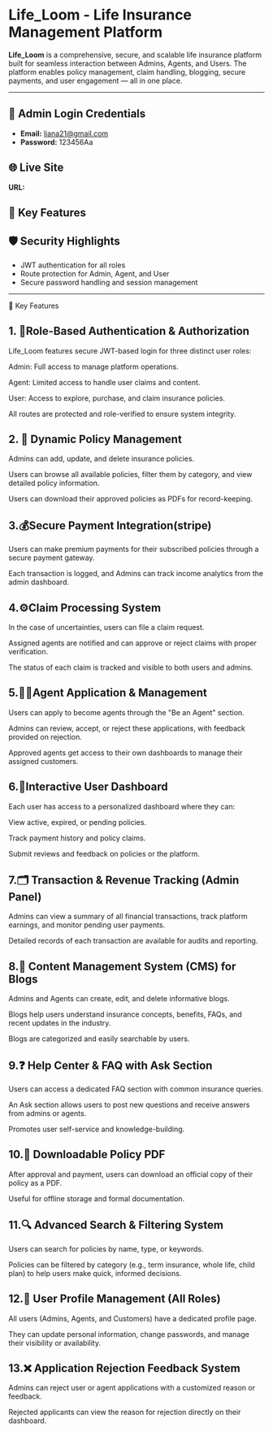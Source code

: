 # Life_Loom - Life Insurance Management Platform

**Life_Loom** is a comprehensive, secure, and scalable life insurance platform built for seamless interaction between Admins, Agents, and Users. The platform enables policy management, claim handling, blogging, secure payments, and user engagement — all in one place.

---

## 🔐 Admin Login Credentials

- **Email:** liana21@gmail.com
- **Password:** 123456Aa



## 🌐 Live Site
**URL:** 



## 🚀 Key Features







## 🛡️ Security Highlights

- JWT authentication for all roles
- Route protection for Admin, Agent, and User
- Secure password handling and session management

---
🚀 Key Features

## 1. 🔑Role-Based Authentication & Authorization
Life_Loom features secure JWT-based login for three distinct user roles:

Admin: Full access to manage platform operations.

Agent: Limited access to handle user claims and content.

User: Access to explore, purchase, and claim insurance policies.

All routes are protected and role-verified to ensure system integrity.

## 2. 📄 Dynamic Policy Management
Admins can add, update, and delete insurance policies.

Users can browse all available policies, filter them by category, and view detailed policy information.

Users can download their approved policies as PDFs for record-keeping.
## 3.💰Secure Payment Integration(stripe)
Users can make premium payments for their subscribed policies through a secure payment gateway.

Each transaction is logged, and Admins can track income analytics from the admin dashboard.

## 4.⚙️Claim Processing System
In the case of uncertainties, users can file a claim request.

Assigned agents are notified and can approve or reject claims with proper verification.

The status of each claim is tracked and visible to both users and admins.

## 5.🧑‍💼Agent Application & Management
Users can apply to become agents through the "Be an Agent" section.

Admins can review, accept, or reject these applications, with feedback provided on rejection.

Approved agents get access to their own dashboards to manage their assigned customers.

## 6.🧭Interactive User Dashboard
Each user has access to a personalized dashboard where they can:

View active, expired, or pending policies.

Track payment history and policy claims.

Submit reviews and feedback on policies or the platform.

## 7.🗂️ Transaction & Revenue Tracking (Admin Panel)
Admins can view a summary of all financial transactions, track platform earnings, and monitor pending user payments.

Detailed records of each transaction are available for audits and reporting.

## 8.📰 Content Management System (CMS) for Blogs
Admins and Agents can create, edit, and delete informative blogs.

Blogs help users understand insurance concepts, benefits, FAQs, and recent updates in the industry.

Blogs are categorized and easily searchable by users.

## 9.❓ Help Center & FAQ with Ask Section
Users can access a dedicated FAQ section with common insurance queries.

An Ask section allows users to post new questions and receive answers from admins or agents.

Promotes user self-service and knowledge-building.

## 10.🧾 Downloadable Policy PDF
After approval and payment, users can download an official copy of their policy as a PDF.

Useful for offline storage and formal documentation.

## 11.🔍 Advanced Search & Filtering System
Users can search for policies by name, type, or keywords.

Policies can be filtered by category (e.g., term insurance, whole life, child plan) to help users make quick, informed decisions.

## 12.🙍 User Profile Management (All Roles)
All users (Admins, Agents, and Customers) have a dedicated profile page.

They can update personal information, change passwords, and manage their visibility or availability.

## 13.❌ Application Rejection Feedback System
Admins can reject user or agent applications with a customized reason or feedback.

Rejected applicants can view the reason for rejection directly on their dashboard.


